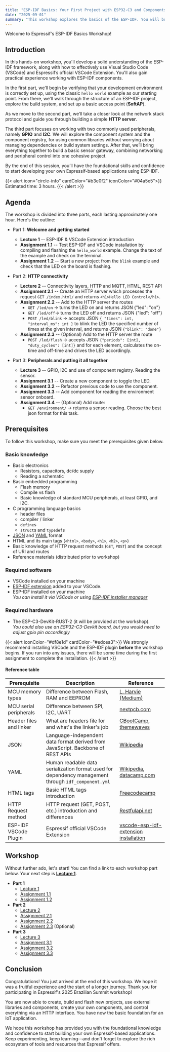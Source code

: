 ```yaml
---
title: "ESP-IDF Basics: Your First Project with ESP32-C3 and Components"
date: "2025-09-01"
summary: "This workshop explores the basics of the ESP-IDF. You will build and flash basic programs, create your own components and build a REST API HTTP server."
---
```


Welcome to Espressif's ESP-IDF Basics Workshop!

## Introduction

In this hands-on workshop, you'll develop a solid understanding of the ESP-IDF framework, along with how to effectively use Visual Studio Code (VSCode) and Espressif’s official VSCode Extension. You'll also gain practical experience working with ESP-IDF components.

In the first part, we’ll begin by verifying that your development environment is correctly set up, using the classic `hello world` example as our starting point. From there, we'll walk through the structure of an ESP-IDF project, explore the build system, and set up a basic access point (__SoftAP__).

As we move to the second part, we’ll take a closer look at the network stack protocol and guide you through building a simple __HTTP server__.

The third part focuses on working with two commonly used peripherals, namely __GPIO__ and __I2C__. We will explore the component system and the component registry, for using common libraries without worrying about managing dependencies or build system settings. After that, we’ll bring everything together to build a basic sensor gateway, combining networking and peripheral control into one cohesive project.

By the end of this session, you’ll have the foundational skills and confidence to start developing your own Espressif-based applications using ESP-IDF.


{{< alert icon="circle-info" cardColor="#b3e0f2" iconColor="#04a5e5">}}
Estimated time: 3 hours.
{{< /alert >}}


## Agenda

The workshop is divided into three parts, each lasting approximately one hour. Here's the outline:

- Part 1: __Welcome and getting started__
  - __Lecture 1__ -- ESP-IDF & VSCode Extension introduction
  - __Assignment 1.1__ -- Test ESP-IDF and VSCode installation by compiling and flashing the `hello_world` example. Change the text of the example and check on the terminal.
  - __Assignment 1.2__ -- Start a new project from the `blink` example and check that the LED on the board is flashing.

- Part 2: __HTTP connectivity__
  - __Lecture 2__ -- Connectivity layers, HTTP and MQTT, HTML, REST API
  - __Assignment 2.1__ -- Create an HTTP server which processes the request `GET /index.html/` and returns `<h1>Hello LED Control</h1>`.
  - __Assignment 2.2__ -- Add to the HTTP server the routes
       - `GET /led/on` &rarr; turns the LED on and returns JSON {"led": "on"}
       - `GET /led/off`&rarr; turns the LED off and returns JSON {"led": "off"}
       - `POST /led/blink` &rarr; accepts JSON `{ "times": int, "interval_ms": int }` to blink the LED the specified number of times at the given interval, and returns JSON `{"blink": "done"}`
  - __Assignment 2.3__ -- (Optional) Add to the HTTP server the route
       - `POST /led/flash` &rarr; accepts JSON `{"periods": [int], "duty_cycles": [int]}` and for each element, calculates the on-time and off-time and drives the LED accordingly.

- Part 3: __Peripherals and putting it all together__
   - __Lecture 3__ -- GPIO, I2C and use of component registry. Reading the sensor.
   - __Assignment 3.1__ -- Create a new component to toggle the LED.
   - __Assignment 3.2__ -- Refactor previous code to use the component.
   - __Assignment 3.3__ -- Add component for reading the environment sensor onboard.
   - __Assignment 3.4__ -- (Optional) Add route:
        - `GET /environment/` &rarr;  returns a sensor reading. Choose the best json format for this task.


## Prerequisites

To follow this workshop, make sure you meet the prerequisites given below.

### Basic knowledge

* Basic electronics
   * Resistors, capacitors, dc/dc supply
   * Reading a schematic
* Basic embedded programming
   * Flash memory
   * Compile vs flash
   * Basic knowledge of standard MCU peripherals, at least GPIO, and I2C.
* C programming language basics
   * header files
   * compiler / linker
   * `define`s
   * `struct`s and `typedef`s
* [JSON](https://en.wikipedia.org/wiki/JSON) and [YAML](https://en.wikipedia.org/wiki/YAML) format
* HTML and its main tags (`<html>`, `<body>`, `<h1>`, `<h2>`, `<p>`)
* Basic knowledge of HTTP request methods (`GET`, `POST`) and the concept of URI and routes
* Reference materials (distributed prior to workshop)

### Required software

* VSCode installed on your machine
* [ESP-IDF extension](https://docs.espressif.com/projects/vscode-esp-idf-extension/en/latest/installation.html) added to your VSCode.
* ESP-IDF installed on your machine<br>
   _You can install it via VSCode or using [ESP-IDF installer manager](https://docs.espressif.com/projects/idf-im-cli/en/latest/index.html)_

### Required hardware

* The ESP-C3-DevKit-RUST-2 (it will be provided at the workshop). <br>
   _You could also use an ESP32-C3-Devkit board, but you would need to adjust gpio pin accordingly_

{{< alert iconColor="#df8e1d" cardColor="#edcea3">}}
We strongly recommend installing VSCode and the ESP-IDF plugin __before__ the workshop begins. If you run into any issues, there will be some time during the first assignment to complete the installation.
{{< /alert >}}


#### Reference table

| Prerequisite | Description | Reference |
|---|---|---|
|MCU memory types|Difference between Flash, RAM and EEPROM|[L. Harvie (Medium)](https://medium.com/@lanceharvieruntime/embedded-systems-memory-types-flash-vs-sram-vs-eeprom-93d0eed09086)|
|MCU serial peripherals|Difference between SPI, I2C, UART|[nextpcb.com](https://www.nextpcb.com/blog/spi-i2c-uart)|
|Header files and linker|What are headers file for and what's the linker's job|[CBootCamp](https://gribblelab.org/teaching/CBootCamp/12_Compiling_linking_Makefile_header_files.html), [themewaves](https://themewaves.com/understanding-linkers-in-c-programming/)|
|JSON|Language-independent data format derived from JavaScript. Backbone of REST APIs|[Wikipedia](https://en.wikipedia.org/wiki/JSON)|
|YAML|Human readable data serialization format used for dependency management through `idf_component.yml`|[Wikipedia](https://en.wikipedia.org/wiki/YAML), [datacamp.com](https://www.datacamp.com/blog/what-is-yaml)|
|HTML tags|Basic HTML tags introduction|[Freecodecamp](https://www.freecodecamp.org/news/introduction-to-html-basics/)|
|HTTP Request method|HTTP request (GET, POST, etc.) introduction and differences|[Restfulapi.net](https://restfulapi.net/http-methods/)|
|ESP-IDF VSCode Plugin|Espressif official VSCode Extension|[vscode-esp-idf-extension installation](https://github.com/espressif/vscode-esp-idf-extension?tab=readme-ov-file#how-to-use)|


## Workshop

Without further ado, let's start! You can find a link to each workshop part below. Your next step is __[Lecture 1](lecture-1/)__.

* __Part 1__
   * [Lecture 1](lecture-1/)
   * [Assignment 1.1](assignment-1-1/)
   * [Assignment 1.2](assignment-1-2/)
* __Part 2__
   * [Lecture 2](lecture-2/)
   * [Assignment 2.1](assignment-2-1/)
   * [Assignment 2.2](assignment-2-2/)
   * [Assignment 2.3](assignment-2-3/) (Optional)
* __Part 3__
   * [Lecture 3](lecture-3/)
   * [Assignment 3.1](assignment-3-1/)
   * [Assignment 3.2](assignment-3-2/)
   * [Assignment 3.3](assignment-3-3/)




## Conclusion


Congratulations! You just arrived at the end of this workshop. We hope it was a fruitful experience and the start of a longer journey. Thank you for participating in Espressif's 2025 Brazilian Summit workshop!

You are now able to create, build and flash new projects, use external libraries and components, create your own components, and control everything via an HTTP interface. You have now the basic foundation for an IoT application.

We hope this workshop has provided you with the foundational knowledge and confidence to start building your own Espressif-based applications. Keep experimenting, keep learning—and don't forget to explore the rich ecosystem of tools and resources that Espressif offers.
